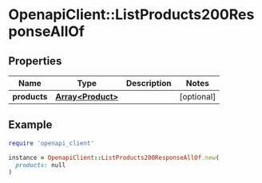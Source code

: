 # OpenapiClient::ListProducts200ResponseAllOf

## Properties

| Name | Type | Description | Notes |
| ---- | ---- | ----------- | ----- |
| **products** | [**Array&lt;Product&gt;**](Product.md) |  | [optional] |

## Example

```ruby
require 'openapi_client'

instance = OpenapiClient::ListProducts200ResponseAllOf.new(
  products: null
)
```


